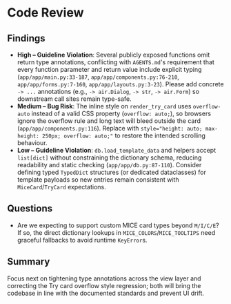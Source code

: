# Code Review

## Findings
- **High – Guideline Violation**: Several publicly exposed functions omit return type annotations, conflicting with `AGENTS.md`'s requirement that every function parameter and return value include explicit typing (`app/app/main.py:33-187`, `app/app/components.py:76-210`, `app/app/forms.py:7-160`, `app/app/layouts.py:3-23`). Please add concrete `-> ...` annotations (e.g., `-> air.Dialog`, `-> str`, `-> air.Form`) so downstream call sites remain type-safe.
- **Medium – Bug Risk**: The inline style on `render_try_card` uses `overflow-auto` instead of a valid CSS property (`overflow: auto;`), so browsers ignore the overflow rule and long text will bleed outside the card (`app/app/components.py:116`). Replace with `style="height: auto; max-height: 250px; overflow: auto;"` to restore the intended scrolling behaviour.
- **Low – Guideline Violation**: `db.load_template_data` and helpers accept `list[dict]` without constraining the dictionary schema, reducing readability and static checking (`app/app/db.py:87-110`). Consider defining typed `TypedDict` structures (or dedicated dataclasses) for template payloads so new entries remain consistent with `MiceCard`/`TryCard` expectations.

## Questions
- Are we expecting to support custom MICE card types beyond `M/I/C/E`? If so, the direct dictionary lookups in `MICE_COLORS`/`MICE_TOOLTIPS` need graceful fallbacks to avoid runtime `KeyError`s.

## Summary
Focus next on tightening type annotations across the view layer and correcting the Try card overflow style regression; both will bring the codebase in line with the documented standards and prevent UI drift.

